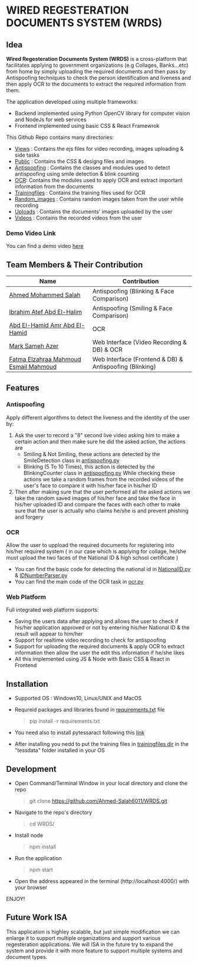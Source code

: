 # WIRED REGESTERATION DOCUMENTS SYSTEM (WRDS)

## Idea
**Wired Regesteration Documents System (WRDS)** is a cross-platform that facilitates applying to government organizations (e.g Collages, Banks...etc) from home by simply uploading 
the required documents and then pass by Antispoofing techniques to check the person identification and liveness and then apply OCR to the documents to extract the required
information from them.

The application developed using multiple frameworks:

* Backend implemented using Python OpenCV library for computer vision and NodeJs for web services
* Frontend implemented using basic CSS & React Framewrok

This Github Repo contains many directories:

* [Views](https://github.com/Ahmed-Salah6011/WRDS/tree/master/views) : Contains the ejs files for video recording, images uploading & side tasks
* [Public](https://github.com/Ahmed-Salah6011/WRDS/tree/master/public) : Contains the CSS & designg files and images
* [Antispoofing](https://github.com/Ahmed-Salah6011/WRDS/tree/master/antispoofing) : Contains the classes and modules used to detect antispoofing using smile detection & blink counting
* [OCR](https://github.com/Ahmed-Salah6011/WRDS/tree/master/ocr): Contains the modules used to apply OCR and extract important information from the documents
* [Trainingfiles](https://github.com/Ahmed-Salah6011/WRDS/tree/master/trainingfiles) : Contains the training files used for OCR
* [Random_images](https://github.com/Ahmed-Salah6011/WRDS/tree/master/random_images) : Contains random images taken from the user while recording
* [Uploads](https://github.com/Ahmed-Salah6011/WRDS/tree/master/uploads) : Contains the documents' images uploaded by the user
* [Videos](https://github.com/Ahmed-Salah6011/WRDS/tree/master/videos) : Contains the recorded videos from the user

### Demo Video Link
You can find a demo video [here](https://www.youtube.com/watch?v=UB7Mwa1pzrM)


## Team Members & Their Contribution
| Name                                   | Contribution                                            |
| ---------------------------------------| --------------------------------------------------------|
| [Ahmed Mohammed Salah](https://github.com/Ahmed-Salah6011)               | Antispoofing (Blinking & Face Comparison)               |
| [Ibrahim Atef Abd El-Halim](https://github.com/Ibrahimatef)             | Antispoofing (Smiling & Face Comparison)                |
| [Abd El-Hamid Amr Abd El-Hamid](https://github.com/Hamiedamr)         | OCR                                                     |
| [Mark Sameh Azer](https://github.com/marksameh19)                        | Web Interface (Video Recording & DB) & OCR              |
| [Fatma Elzahraa Mahmoud Esmail Mahmoud](https://github.com/fatma-elzahraa99)  | Web Interface (Frontend & DB) & Antispoofing (Blinking) |

## Features

### Antispoofing
Apply different algorithms to detect the liveness and the identity of the user by:
1. Ask the user to record a "8" second live video asking him to make a certain action and then make sure he did the asked action, the actions are
    * Smiling & Not Smiling, these actions are detected by the SmileDetection class in [antispoofing.py](https://github.com/Ahmed-Salah6011/WRDS/blob/master/antispoofing/antispoofing.py)
    * Blinking (5 To 10 Times), this action is detected by the BlinkingCounter class in [antispoofing.py](https://github.com/Ahmed-Salah6011/WRDS/blob/master/antispoofing/antispoofing.py)
   While checking these actions we take a random frames from the recorded videos of the user's face to compare it with his/her face in his/her ID
2. Then after making sure that the user performed all the asked actions we take the random saved images of his/her face and take the face in his/her uploaded ID and compare the
faces with each other to make sure that the user is actually who claims he/she is and prevent phishing and forgery

### OCR
Allow the user to uppload the required documents for registering into his/her required system ( in our case which is applying for collage, he/she must upload the two
faces of the National ID & high school certificate )
* You can find the basic code for detecting the national id in [NationalID.py](https://github.com/Ahmed-Salah6011/WRDS/blob/master/ocr/NatinalID.py) &
[IDNumberParser.py](https://github.com/Ahmed-Salah6011/WRDS/blob/master/ocr/IDNumberParser.py)
* You can find the main code of the OCR task in [ocr.py](https://github.com/Ahmed-Salah6011/WRDS/blob/master/ocr/ocr.py)

### Web Platform
Full integrated web platform supports:
* Saving the users data after applying and allows the user to check if his/her application approved or not by entering his/her National ID & the result will appear to him/her
* Support for realtime video recording to check for antispoofing
* Support for uploading the required documents & apply OCR to extract information then allow the user the edit this information if he/she likes
* All this implemented using JS & Node with Basic CSS & React in Frontend


## Installation
* Supported OS : Windows10, Linux/UNIX and MacOS
* Requreid packages and libraries found in [requirements.txt](https://github.com/Ahmed-Salah6011/WRDS/blob/master/requirements.txt) file

  > pip install -r requirements.txt
* You need also to install pytessaract following this [link](https://tesseract-ocr.github.io/tessdoc/?fbclid=IwAR1fW9IUiFzU8c2inAUyiLjJw1XyCZwjLWP478Oa9yqhiqpawKMTmb3lkRY#binaries)
* After installing you nedd to put the training files in [trainingfiles dir](https://github.com/Ahmed-Salah6011/WRDS/tree/master/trainingfiles) in the "tessdata" folder installed in your OS 


## Development
* Open Command/Terminal Window in your local directory and clone the repo

  > git clone https://github.com/Ahmed-Salah6011/WRDS.git
* Navigate to the repo's directory
  
  > cd WRDS/
* Install node

  > npm install
* Run the application

  > npm start
* Open the address appeared in the terminal (http://localhost:4000/) with your browser

ENJOY!

## Future Work ISA
This application is highley scalable, but just simple modification we can enlarge it to support multiple organizations and support various regesteration applications.
We will ISA in the future try to expand the system and provide it with more feature to support multiple systems and document types.




